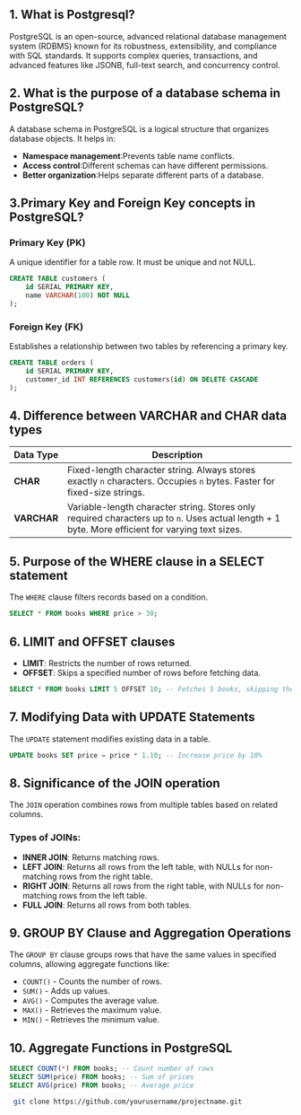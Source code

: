 ## 1. What is Postgresql?
PostgreSQL is an open-source, advanced relational database management system (RDBMS) known for its robustness, extensibility, and compliance with SQL standards. It supports complex queries, transactions, and advanced features like JSONB, full-text search, and concurrency control.

## 2. What is the purpose of a database schema in PostgreSQL?
A database schema in PostgreSQL is a logical structure that organizes database objects. It helps in:
- **Namespace management**:Prevents table name conflicts.
- **Access control**:Different schemas can have different permissions.
- **Better organization**:Helps separate different parts of a database.

## 3.Primary Key and Foreign Key concepts in PostgreSQL?
### Primary Key (PK)
A unique identifier for a table row. It must be unique and not NULL.
```sql
CREATE TABLE customers (
    id SERIAL PRIMARY KEY,
    name VARCHAR(100) NOT NULL
);
```
### Foreign Key (FK)
Establishes a relationship between two tables by referencing a primary key.
```sql
CREATE TABLE orders (
    id SERIAL PRIMARY KEY,
    customer_id INT REFERENCES customers(id) ON DELETE CASCADE
);
```
## 4. Difference between VARCHAR and CHAR data types
| Data Type | Description |
|-----------|-------------|
| **CHAR**  | Fixed-length character string. Always stores exactly `n` characters. Occupies `n` bytes. Faster for fixed-size strings. |
| **VARCHAR** | Variable-length character string. Stores only required characters up to `n`. Uses actual length + 1 byte. More efficient for varying text sizes. |

## 5. Purpose of the WHERE clause in a SELECT statement
The `WHERE` clause filters records based on a condition.
```sql
SELECT * FROM books WHERE price > 30;
```

## 6. LIMIT and OFFSET clauses
- **LIMIT**: Restricts the number of rows returned.
- **OFFSET**: Skips a specified number of rows before fetching data.
```sql
SELECT * FROM books LIMIT 5 OFFSET 10; -- Fetches 5 books, skipping the first 10
```

## 7. Modifying Data with UPDATE Statements
The `UPDATE` statement modifies existing data in a table.
```sql
UPDATE books SET price = price * 1.10; -- Increase price by 10%
```

## 8. Significance of the JOIN operation
The `JOIN` operation combines rows from multiple tables based on related columns.

### Types of JOINs:
- **INNER JOIN**: Returns matching rows.
- **LEFT JOIN**: Returns all rows from the left table, with NULLs for non-matching rows from the right table.
- **RIGHT JOIN**: Returns all rows from the right table, with NULLs for non-matching rows from the left table.
- **FULL JOIN**: Returns all rows from both tables.

## 9. GROUP BY Clause and Aggregation Operations
The `GROUP BY` clause groups rows that have the same values in specified columns, allowing aggregate functions like:
- `COUNT()` - Counts the number of rows.
- `SUM()` - Adds up values.
- `AVG()` - Computes the average value.
- `MAX()` - Retrieves the maximum value.
- `MIN()` - Retrieves the minimum value.

## 10. Aggregate Functions in PostgreSQL
```sql
SELECT COUNT(*) FROM books; -- Count number of rows
SELECT SUM(price) FROM books; -- Sum of prices
SELECT AVG(price) FROM books; -- Average price
```

  ```bash
   git clone https://github.com/yourusername/projectname.git
